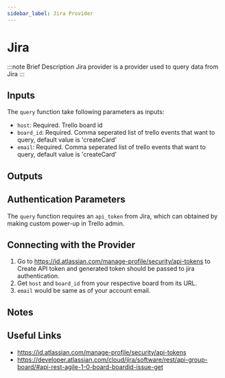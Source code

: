 ```yaml
---
sidebar_label: Jira Provider
---
```


# Jira

:::note Brief Description
Jira provider is a provider used to query data from Jira
:::

## Inputs
The `query` function take following parameters as inputs:
- `host`: Required. Trello board id
- `board_id`: Required. Comma seperated list of trello events that want to query, default value is 'createCard' 
- `email`: Required. Comma seperated list of trello events that want to query, default value is 'createCard' 


## Outputs


## Authentication Parameters
The `query` function requires an `api_token` from Jira, which can obtained by making custom power-up in Trello admin.

## Connecting with the Provider
1. Go to https://id.atlassian.com/manage-profile/security/api-tokens to Create API token and generated token should be passed to jira authentication.
2. Get `host` and `board_id` from your respective board from its URL.
3. `email` would be same as of your account email.

## Notes


## Useful Links
- https://id.atlassian.com/manage-profile/security/api-tokens
- https://developer.atlassian.com/cloud/jira/software/rest/api-group-board/#api-rest-agile-1-0-board-boardid-issue-get
